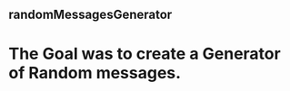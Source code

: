 ## randomMessagesGenerator

The Goal was to create a Generator of Random messages.
=====================================================
